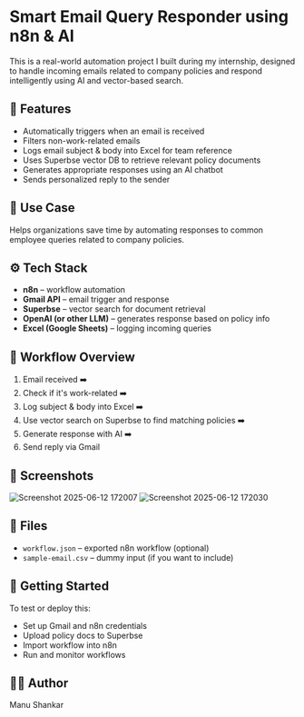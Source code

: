 # Smart Email Query Responder using n8n & AI

This is a real-world automation project I built during my internship, designed to handle incoming emails related to company policies and respond intelligently using AI and vector-based search.

## 📌 Features
- Automatically triggers when an email is received
- Filters non-work-related emails
- Logs email subject & body into Excel for team reference
- Uses Superbse vector DB to retrieve relevant policy documents
- Generates appropriate responses using an AI chatbot
- Sends personalized reply to the sender

## 🧠 Use Case
Helps organizations save time by automating responses to common employee queries related to company policies.

## ⚙️ Tech Stack
- **n8n** – workflow automation
- **Gmail API** – email trigger and response
- **Superbse** – vector search for document retrieval
- **OpenAI (or other LLM)** – generates response based on policy info
- **Excel (Google Sheets)** – logging incoming queries

## 🔄 Workflow Overview
1. Email received ➡️
2. Check if it's work-related ➡️
3. Log subject & body into Excel ➡️
4. Use vector search on Superbse to find matching policies ➡️
5. Generate response with AI ➡️
6. Send reply via Gmail

## 📸 Screenshots
![Screenshot 2025-06-12 172007](https://github.com/user-attachments/assets/1d3dbebc-f9ba-4c1e-8660-22284257f696)
![Screenshot 2025-06-12 172030](https://github.com/user-attachments/assets/a35dc459-14e9-4b25-b3ae-0db1a72f6a31)


## 📁 Files
- `workflow.json` – exported n8n workflow (optional)
- `sample-email.csv` – dummy input (if you want to include)

## 🚀 Getting Started
To test or deploy this:
- Set up Gmail and n8n credentials
- Upload policy docs to Superbse
- Import workflow into n8n
- Run and monitor workflows

## 👨‍💻 Author
Manu Shankar
